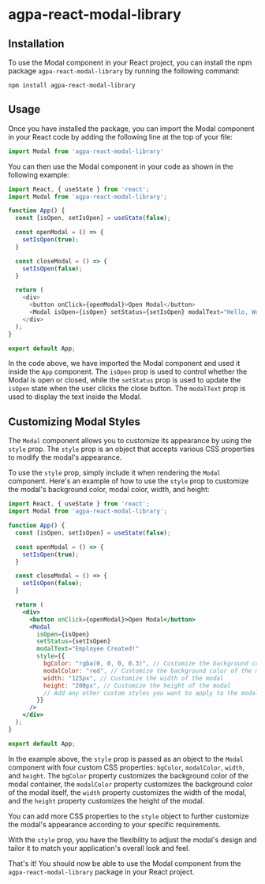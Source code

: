 # agpa-react-modal-library

## Installation

To use the Modal component in your React project, you can install the npm package `agpa-react-modal-library` by running the following command:

```
npm install agpa-react-modal-library
```

## Usage

Once you have installed the package, you can import the Modal component in your React code by adding the following line at the top of your file:

```javascript
import Modal from 'agpa-react-modal-library'
```

You can then use the Modal component in your code as shown in the following example:

```javascript
import React, { useState } from 'react';
import Modal from 'agpa-react-modal-library';

function App() {
  const [isOpen, setIsOpen] = useState(false);

  const openModal = () => {
    setIsOpen(true);
  }

  const closeModal = () => {
    setIsOpen(false);
  }

  return (
    <div>
      <button onClick={openModal}>Open Modal</button>
      <Modal isOpen={isOpen} setStatus={setIsOpen} modalText="Hello, World!" />
    </div>
  );
}

export default App;
```

In the code above, we have imported the Modal component and used it inside the `App` component. The `isOpen` prop is used to control whether the Modal is open or closed, while the `setStatus` prop is used to update the `isOpen` state when the user clicks the close button. The `modalText` prop is used to display the text inside the Modal.

## Customizing Modal Styles

The `Modal` component allows you to customize its appearance by using the `style` prop. The `style` prop is an object that accepts various CSS properties to modify the modal's appearance.

To use the `style` prop, simply include it when rendering the `Modal` component. Here's an example of how to use the `style` prop to customize the modal's background color, modal color, width, and height:

```jsx
import React, { useState } from 'react';
import Modal from 'agpa-react-modal-library';

function App() {
  const [isOpen, setIsOpen] = useState(false);

  const openModal = () => {
    setIsOpen(true);
  }

  const closeModal = () => {
    setIsOpen(false);
  }

  return (
    <div>
      <button onClick={openModal}>Open Modal</button>
      <Modal
        isOpen={isOpen}
        setStatus={setIsOpen}
        modalText="Employee Created!"
        style={{
          bgColor: "rgba(0, 0, 0, 0.3)", // Customize the background color of the modal container
          modalColor: "red", // Customize the background color of the modal itself
          width: "125px", // Customize the width of the modal
          height: "200px", // Customize the height of the modal
          // Add any other custom styles you want to apply to the modal
        }}
      />
    </div>
  );
}

export default App;
```

In the example above, the `style` prop is passed as an object to the `Modal` component with four custom CSS properties: `bgColor`, `modalColor`, `width`, and `height`. The `bgColor` property customizes the background color of the modal container, the `modalColor` property customizes the background color of the modal itself, the `width` property customizes the width of the modal, and the `height` property customizes the height of the modal.

You can add more CSS properties to the `style` object to further customize the modal's appearance according to your specific requirements.

With the `style` prop, you have the flexibility to adjust the modal's design and tailor it to match your application's overall look and feel.

That's it! You should now be able to use the Modal component from the `agpa-react-modal-library` package in your React project.